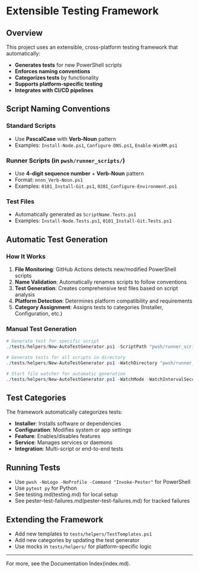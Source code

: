 # Extensible Testing Framework

## Overview

This project uses an extensible, cross-platform testing framework that automatically:
- **Generates tests** for new PowerShell scripts
- **Enforces naming conventions** 
- **Categorizes tests** by functionality
- **Supports platform-specific testing**
- **Integrates with CI/CD pipelines**

## Script Naming Conventions

### Standard Scripts
- Use **PascalCase** with **Verb-Noun** pattern
- Examples: `Install-Node.ps1`, `Configure-DNS.ps1`, `Enable-WinRM.ps1`

### Runner Scripts (in `pwsh/runner_scripts/`)
- Use **4-digit sequence number** + **Verb-Noun** pattern
- Format: `nnnn_Verb-Noun.ps1`
- Examples: `0101_Install-Git.ps1`, `0201_Configure-Environment.ps1`

### Test Files
- Automatically generated as `ScriptName.Tests.ps1`
- Examples: `Install-Node.Tests.ps1`, `0101_Install-Git.Tests.ps1`

## Automatic Test Generation

### How It Works
1. **File Monitoring**: GitHub Actions detects new/modified PowerShell scripts
2. **Name Validation**: Automatically renames scripts to follow conventions
3. **Test Generation**: Creates comprehensive test files based on script analysis
4. **Platform Detection**: Determines platform compatibility and requirements
5. **Category Assignment**: Assigns tests to categories (Installer, Configuration, etc.)

### Manual Test Generation
```powershell
# Generate test for specific script
./tests/helpers/New-AutoTestGenerator.ps1 -ScriptPath "pwsh/runner_scripts/0301_Install-NewTool.ps1"

# Generate tests for all scripts in directory
./tests/helpers/New-AutoTestGenerator.ps1 -WatchDirectory "pwsh/runner_scripts"

# Start file watcher for automatic generation
./tests/helpers/New-AutoTestGenerator.ps1 -WatchMode -WatchIntervalSeconds 30
```

## Test Categories

The framework automatically categorizes tests:

- **Installer**: Installs software or dependencies
- **Configuration**: Modifies system or app settings
- **Feature**: Enables/disables features
- **Service**: Manages services or daemons
- **Integration**: Multi-script or end-to-end tests

## Running Tests

- Use `pwsh -NoLogo -NoProfile -Command "Invoke-Pester"` for PowerShell
- Use `pytest py` for Python
- See testing.md(testing.md) for local setup
- See pester-test-failures.md(pester-test-failures.md) for tracked failures

## Extending the Framework

- Add new templates to `tests/helpers/TestTemplates.ps1`
- Add new categories by updating the test generator
- Use mocks in `tests/helpers/` for platform-specific logic

---

For more, see the Documentation Index(index.md).
